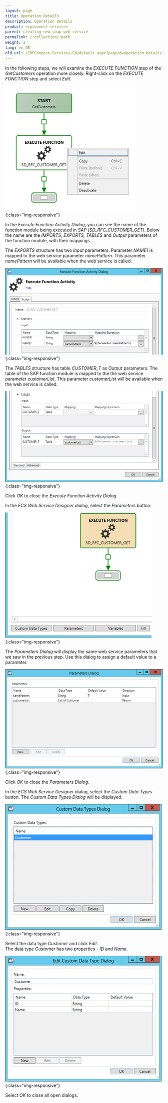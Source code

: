 ```yaml
---
layout: page
title: Operation Details
description: Operation Details
product: erpconnect-services
parent: creating-new-soap-web-service
permalink: /:collection/:path
weight: 2
lang: en_GB
old_url: /ERPConnect-Services-EN/default.aspx?pageid=operation_details
---
```


In the following steps, we will examine the *EXECUTE FUNCTION* step of the *GetCustomers* operation more closely.
Right-click on the *EXECUTE FUNCTION* step and select *Edit*.

![WSD-ExecuteFunctionEdit](/img/content/WSD-ExecuteFunctionEdit.png){:class="img-responsive"}

In the *Execute Function Activity Dialog*, you can see the name of the function module being executed in *SAP (SD_RFC_CUSTOMER_GET)*.
Below the name are the *IMPORTS, EXPORTS, TABLES* and *Output* parameters of the function module, with their mappings.

The *EXPORTS* structure has two *Input* parameters. Parameter *NAME1* is mapped to the web service parameter *namePattern*.
This parameter *namePattern* will be available when the web service is called.

![WSD-FM-Exports](/img/content/WSD-FM-Exports.PNG){:class="img-responsive"}

The *TABLES* structure has table *CUSTOMER_T* as *Output* parameters. The table of the SAP function module is mapped to the the web service parameter *customerList*.
This parameter *customerList* will be available when the web service is called.

![WSD-FM-Tables](/img/content/WSD-FM-Tables.PNG){:class="img-responsive"}

Click *OK* to close the *Execute Function Activity Dialog*.

In the *ECS Web Service Designer dialog*, select the *Parameters* button.

![WSD-WebServiceDesigner2](/img/content/WSD-WebServiceDesigner2.PNG){:class="img-responsive"}

The *Parameters Dialog* will display the same web service parameters that we saw in the previous step. Use this dialog to assign a default value to a parameter.

![WSD-Parameters](/img/content/WSD-Parameters.PNG){:class="img-responsive"}

Click *OK* to close the *Parameters Dialog*.

In the *ECS Web Service Designer* dialog, select the *Custom Data Types* button.
The *Custom Data Types Dialog* will be displayed.

![WSD-CustomerDataTypes](/img/content/WSD-CustomerDataTypes.PNG){:class="img-responsive"}

Select the data type *Customer* and click *Edit*.  
The data type *Customer* has two properties - *ID* and *Name*.

![WSD-CustomDataTypesEdit](/img/content/WSD-CustomDataTypesEdit.PNG){:class="img-responsive"}

Select *OK* to close all open dialogs.